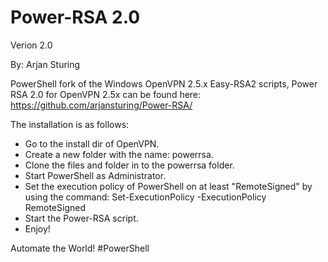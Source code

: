 # Power-RSA 2.0
Verion 2.0

By: Arjan Sturing

PowerShell fork of the Windows OpenVPN 2.5.x Easy-RSA2 scripts, Power RSA 2.0 for OpenVPN 2.5x can be found here: https://github.com/arjansturing/Power-RSA/

The installation is as follows:

- Go to the install dir of OpenVPN.
- Create a new folder with the name: powerrsa.
- Clone the files and folder in to the powerrsa folder.
- Start PowerShell as Administrator.
- Set the execution policy of PowerShell on at least "RemoteSigned" by using the command: Set-ExecutionPolicy -ExecutionPolicy RemoteSigned
- Start the Power-RSA script.
- Enjoy!

Automate the World! #PowerShell
